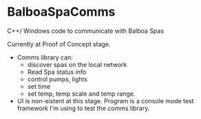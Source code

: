 # BalboaSpaComms
C++/ Windows code to communicate with Balboa Spas

Currently at Proof of Concept stage.
 - Comms library can:
	- discover spas on the local network
	- Read Spa status info
	- control pumps, lights
	- set time
	- set temp, temp scale and temp range.
 - UI is non-eistent at this stage.  Program is a console mode test framework I'm using to test the comms library.
